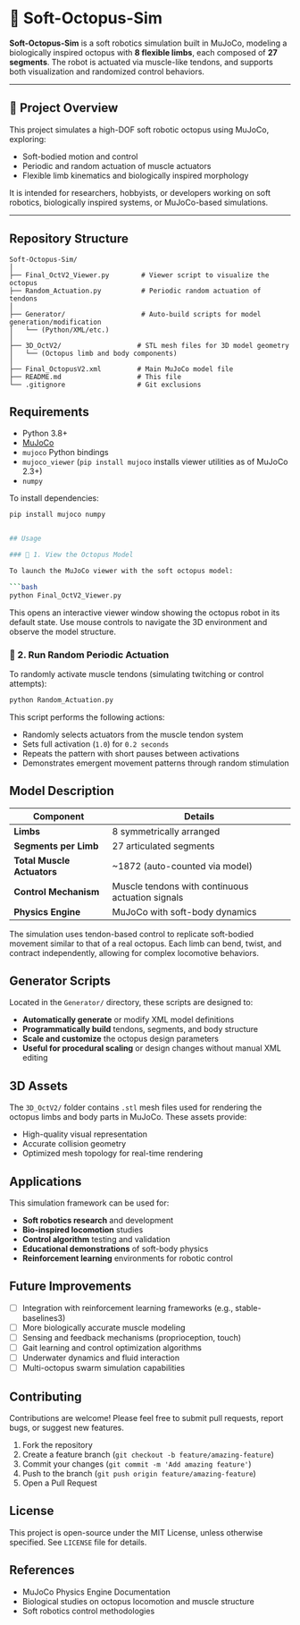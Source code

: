 # 🐙 Soft-Octopus-Sim

**Soft-Octopus-Sim** is a soft robotics simulation built in MuJoCo, modeling a biologically inspired octopus with **8 flexible limbs**, each composed of **27 segments**. The robot is actuated via muscle-like tendons, and supports both visualization and randomized control behaviors.

---

## 🚀 Project Overview

This project simulates a high-DOF soft robotic octopus using MuJoCo, exploring:
- Soft-bodied motion and control
- Periodic and random actuation of muscle actuators
- Flexible limb kinematics and biologically inspired morphology

It is intended for researchers, hobbyists, or developers working on soft robotics, biologically inspired systems, or MuJoCo-based simulations.

---

## Repository Structure

```
Soft-Octopus-Sim/
│
├── Final_OctV2_Viewer.py        # Viewer script to visualize the octopus
├── Random_Actuation.py          # Periodic random actuation of tendons
│
├── Generator/                   # Auto-build scripts for model generation/modification
│   └── (Python/XML/etc.)
│
├── 3D_OctV2/                   # STL mesh files for 3D model geometry
│   └── (Octopus limb and body components)
│
├── Final_OctopusV2.xml         # Main MuJoCo model file
├── README.md                   # This file
└── .gitignore                  # Git exclusions
```

## Requirements

- Python 3.8+
- [MuJoCo](https://mujoco.org/)
- `mujoco` Python bindings
- `mujoco_viewer` (`pip install mujoco` installs viewer utilities as of MuJoCo 2.3+)
- `numpy`

To install dependencies:
```bash
pip install mujoco numpy


## Usage

### 🔹 1. View the Octopus Model

To launch the MuJoCo viewer with the soft octopus model:

```bash
python Final_OctV2_Viewer.py
```

This opens an interactive viewer window showing the octopus robot in its default state. Use mouse controls to navigate the 3D environment and observe the model structure.

### 🔹 2. Run Random Periodic Actuation

To randomly activate muscle tendons (simulating twitching or control attempts):

```bash
python Random_Actuation.py
```

This script performs the following actions:
- Randomly selects actuators from the muscle tendon system
- Sets full activation (`1.0`) for `0.2 seconds`
- Repeats the pattern with short pauses between activations
- Demonstrates emergent movement patterns through random stimulation

## Model Description

| Component | Details |
|-----------|---------|
| **Limbs** | 8 symmetrically arranged |
| **Segments per Limb** | 27 articulated segments |
| **Total Muscle Actuators** | ~1872 (auto-counted via model) |
| **Control Mechanism** | Muscle tendons with continuous actuation signals |
| **Physics Engine** | MuJoCo with soft-body dynamics |

The simulation uses tendon-based control to replicate soft-bodied movement similar to that of a real octopus. Each limb can bend, twist, and contract independently, allowing for complex locomotive behaviors.

## Generator Scripts

Located in the `Generator/` directory, these scripts are designed to:

- **Automatically generate** or modify XML model definitions
- **Programmatically build** tendons, segments, and body structure  
- **Scale and customize** the octopus design parameters
- **Useful for procedural scaling** or design changes without manual XML editing

## 3D Assets

The `3D_OctV2/` folder contains `.stl` mesh files used for rendering the octopus limbs and body parts in MuJoCo. These assets provide:

- High-quality visual representation
- Accurate collision geometry
- Optimized mesh topology for real-time rendering

## Applications

This simulation framework can be used for:

- **Soft robotics research** and development
- **Bio-inspired locomotion** studies
- **Control algorithm** testing and validation
- **Educational demonstrations** of soft-body physics
- **Reinforcement learning** environments for robotic control

## Future Improvements

- [ ] Integration with reinforcement learning frameworks (e.g., stable-baselines3)
- [ ] More biologically accurate muscle modeling
- [ ] Sensing and feedback mechanisms (proprioception, touch)
- [ ] Gait learning and control optimization algorithms
- [ ] Underwater dynamics and fluid interaction
- [ ] Multi-octopus swarm simulation capabilities

## Contributing

Contributions are welcome! Please feel free to submit pull requests, report bugs, or suggest new features.

1. Fork the repository
2. Create a feature branch (`git checkout -b feature/amazing-feature`)
3. Commit your changes (`git commit -m 'Add amazing feature'`)
4. Push to the branch (`git push origin feature/amazing-feature`)
5. Open a Pull Request

## License

This project is open-source under the MIT License, unless otherwise specified. See `LICENSE` file for details.

## References

- MuJoCo Physics Engine Documentation
- Biological studies on octopus locomotion and muscle structure
- Soft robotics control methodologies
